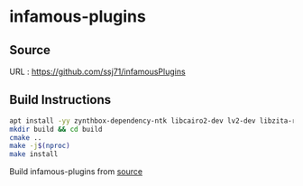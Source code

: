 # infamous-plugins

## Source
URL : https://github.com/ssj71/infamousPlugins

## Build Instructions
```sh
apt install -yy zynthbox-dependency-ntk libcairo2-dev lv2-dev libzita-resampler-dev libfftw3-dev
mkdir build && cd build
cmake ..
make -j$(nproc)
make install
```

Build infamous-plugins from [source](https://github.com/zynthbox/zynthbox-dependencies/releases/download/RC-5/infamous-plugins-0.3.2.tar.gz)